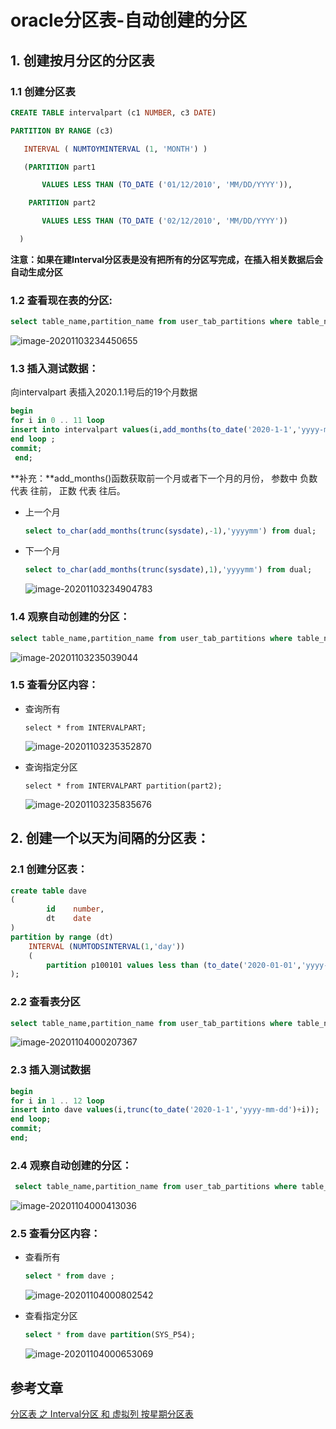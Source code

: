 # oracle分区表-自动创建的分区

## 1. 创建按月分区的分区表

### 1.1  创建分区表

```sql
CREATE TABLE intervalpart (c1 NUMBER, c3 DATE)

PARTITION BY RANGE (c3)

   INTERVAL ( NUMTOYMINTERVAL (1, 'MONTH') )

   (PARTITION part1

       VALUES LESS THAN (TO_DATE ('01/12/2010', 'MM/DD/YYYY')),

    PARTITION part2

       VALUES LESS THAN (TO_DATE ('02/12/2010', 'MM/DD/YYYY'))

  )
```

**注意：**如果在建Interval分区表是没有把所有的分区写完成，在插入相关数据后**会自动生成分区**

### 1.2 查看现在表的分区:

```sql
select table_name,partition_name from user_tab_partitions where table_name='INTERVALPART';
```

![image-20201103234450655](./img/image-20201103234450655.png)

### 1.3  插入测试数据：

向intervalpart 表插入2020.1.1号后的19个月数据

```sql
begin
for i in 0 .. 11 loop
insert into intervalpart values(i,add_months(to_date('2020-1-1','yyyy-mm-dd'),i));
end loop ;
commit;
 end;
```

**补充：**add_months()函数获取前一个月或者下一个月的月份， 参数中 负数 代表 往前， 正数 代表 往后。

- 上一个月

  ```sql
  select to_char(add_months(trunc(sysdate),-1),'yyyymm') from dual;
  ```

- 下一个月 

  ```sql
  select to_char(add_months(trunc(sysdate),1),'yyyymm') from dual;
  ```

  ![image-20201103234904783](./img/image-20201103234904783.png)

### 1.4 观察自动创建的分区：

 ```sql
select table_name,partition_name from user_tab_partitions where table_name='INTERVALPART';
 ```

![image-20201103235039044](./img/image-20201103235039044.png)

### 1.5 查看分区内容：

- 查询所有

  ```
  select * from INTERVALPART;
  ```
  
  ![image-20201103235352870](./img/image-20201103235352870.png)

- 查询指定分区

  ```
  select * from INTERVALPART partition(part2);
  ```

  

  ![image-20201103235835676](./img/image-20201103235835676.png)

## 2. 创建一个以天为间隔的分区表：

### 2.1 创建分区表：

```sql
create table dave
(
		id    number,
		dt    date
)
partition by range (dt)
	INTERVAL (NUMTODSINTERVAL(1,'day'))
	(
 		partition p100101 values less than (to_date('2020-01-01','yyyy-mm-dd'))
);
```

### 2.2 查看表分区

```sql
select table_name,partition_name from user_tab_partitions where table_name='DAVE';
```

![image-20201104000207367](./img/image-20201104000207367.png)

### 2.3 插入测试数据

```sql
begin
for i in 1 .. 12 loop
insert into dave values(i,trunc(to_date('2020-1-1','yyyy-mm-dd')+i));
end loop;
commit;
end;

```

### 2.4 观察自动创建的分区：

```sql
 select table_name,partition_name from user_tab_partitions where table_name='DAVE';
```

![image-20201104000413036](./img/image-20201104000413036.png)

### 2.5 查看分区内容：

- 查看所有

  ```sql
  select * from dave ;
  ```

  

  ![image-20201104000802542](./img/image-20201104000802542.png)

- 查看指定分区

  ```sql
  select * from dave partition(SYS_P54);
  ```

  

  ![image-20201104000653069](./img/image-20201104000653069.png)

## 参考文章

[分区表 之 Interval分区 和 虚拟列 按星期分区表](https://blog.csdn.net/tianlesoftware/article/details/5662337)

